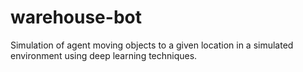 # warehouse-bot
Simulation of agent moving objects to a given location in a simulated environment using deep learning techniques.
